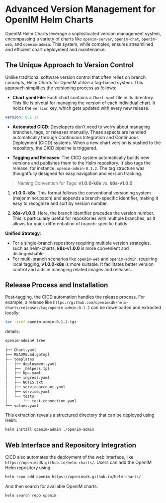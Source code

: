 # Advanced Version Management for OpenIM Helm Charts

OpenIM Helm Charts leverage a sophisticated version management system, encompassing a variety of charts like `openim-server`, `openim-chat`, `openim-web`, and `openim-admin`. This system, while complex, ensures streamlined and efficient chart deployment and maintenance.

## The Unique Approach to Version Control

Unlike traditional software version control that often relies on branch concepts, Helm Charts for OpenIM utilize a tag-based system. This approach simplifies the versioning process as follows:

- **Chart.yaml File**: Each chart contains a `Chart.yaml` file in its directory. This file is pivotal for managing the version of each individual chart. It holds the `version` key, which gets updated with every new release.

```yaml
version: 0.1.17
```

- **Automated CICD**: Developers don't need to worry about managing branches, tags, or releases manually. These aspects are handled automatically through Continuous Integration and Continuous Deployment (CICD) systems. When a new chart version is pushed to the repository, the CICD pipeline is triggered.

- **Tagging and Releases**: The CICD system automatically builds new versions and publishes them to the Helm repository. It also tags the release, for instance, `openim-admin-0.1.2`. The tag structure was thoughtfully designed for easy navigation and version tracking.

> Naming Convention for Tags: **v1.0.0-k8s** vs. **k8s-v1.0.0**

1. **v1.0.0-k8s**: This format follows the conventional versioning system (major.minor.patch) and appends a branch-specific identifier, making it easy to recognize and sort by version number.
   
2. **k8s-v1.0.0**: Here, the branch identifier precedes the version number. This is particularly useful for repositories with multiple branches, as it allows for quick differentiation of branch-specific builds.

**Unified Strategy**:

- For a single-branch repository requiring multiple version strategies, such as helm-charts, **k8s-v1.0.0** is more convenient and distinguishable.
- For multi-branch scenarios like `openim-web` and `openim-admin`, requiring local tagging, **v1.0.0-k8s** is more suitable. It facilitates better version control and aids in managing related images and releases.

## Release Process and Installation

Post-tagging, the CICD automation handles the release process. For example, a release like `https://github.com/openimsdk/helm-charts/releases/tag/openim-admin-0.1.2` can be downloaded and extracted locally:

```bash
tar -zxvf openim-admin-0.1.2.tgz
```

details:

```bash
openim-admin# tree 
.
├── Chart.yaml
├── README.md.gotmpl
├── templates
│   ├── deployment.yaml
│   ├── _helpers.tpl
│   ├── hpa.yaml
│   ├── ingress.yaml
│   ├── NOTES.txt
│   ├── serviceaccount.yaml
│   ├── service.yaml
│   └── tests
│       └── test-connection.yaml
└── values.yaml
```

This extraction reveals a structured directory that can be deployed using Helm:

```bash
helm install openim-admin ./openim-admin
```

## Web Interface and Repository Integration

CICD also automates the deployment of the web interface, like `https://openimsdk.github.io/helm-charts/`. Users can add the OpenIM Helm repository using:

```bash
helm repo add openim https://openimsdk.github.io/helm-charts/
```

And then search for available OpenIM charts:

```bash
helm search repo openim
```